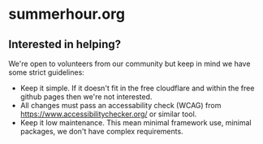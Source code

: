 # summerhour.org

## Interested in helping?

We're open to volunteers from our community but keep in mind we have some strict guidelines:

- Keep it simple. If it doesn't fit in the free cloudflare and within the free github pages then we're not interested.
- All changes must pass an accessability check (WCAG) from <https://www.accessibilitychecker.org/> or similar tool.
- Keep it low maintenance. This mean minimal framework use, minimal packages, we don't have complex requirements.
